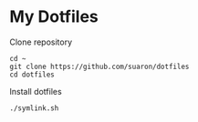 My Dotfiles
========================

Clone repository

    cd ~
    git clone https://github.com/suaron/dotfiles
    cd dotfiles

Install dotfiles

    ./symlink.sh
